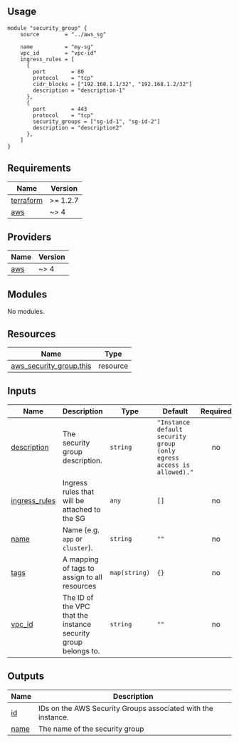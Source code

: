 ## Usage

```hcl
module "security_group" {
    source        = "../aws_sg"

    name          = "my-sg"
    vpc_id        = "vpc-id"
    ingress_rules = [
      {
        port        = 80
        protocol    = "tcp"
        cidr_blocks = ["192.168.1.1/32", "192.168.1.2/32"]
        description = "description-1"
      },
      {
        port        = 443
        protocol    = "tcp"
        security_groups = ["sg-id-1", "sg-id-2"]
        description = "description2"
      },
    ]
}
```

<!-- BEGIN_TF_DOCS -->
## Requirements

| Name | Version |
|------|---------|
| <a name="requirement_terraform"></a> [terraform](#requirement\_terraform) | >= 1.2.7 |
| <a name="requirement_aws"></a> [aws](#requirement\_aws) | ~> 4 |

## Providers

| Name | Version |
|------|---------|
| <a name="provider_aws"></a> [aws](#provider\_aws) | ~> 4 |

## Modules

No modules.

## Resources

| Name | Type |
|------|------|
| [aws_security_group.this](https://registry.terraform.io/providers/hashicorp/aws/latest/docs/resources/security_group) | resource |

## Inputs

| Name | Description | Type | Default | Required |
|------|-------------|------|---------|:--------:|
| <a name="input_description"></a> [description](#input\_description) | The security group description. | `string` | `"Instance default security group (only egress access is allowed)."` | no |
| <a name="input_ingress_rules"></a> [ingress\_rules](#input\_ingress\_rules) | Ingress rules that will be attached to the SG | `any` | `[]` | no |
| <a name="input_name"></a> [name](#input\_name) | Name  (e.g. `app` or `cluster`). | `string` | `""` | no |
| <a name="input_tags"></a> [tags](#input\_tags) | A mapping of tags to assign to all resources | `map(string)` | `{}` | no |
| <a name="input_vpc_id"></a> [vpc\_id](#input\_vpc\_id) | The ID of the VPC that the instance security group belongs to. | `string` | `""` | no |

## Outputs

| Name | Description |
|------|-------------|
| <a name="output_id"></a> [id](#output\_id) | IDs on the AWS Security Groups associated with the instance. |
| <a name="output_name"></a> [name](#output\_name) | The name of the security group |
<!-- END_TF_DOCS -->
